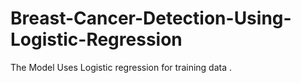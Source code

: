 # Breast-Cancer-Detection-Using-Logistic-Regression
The Model Uses Logistic regression for training data .
